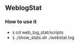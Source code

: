 ## WeblogStat

### How to use it

* `$` cd web_log_stat/scripts
* `$` ./show_stats.sh ./webstat.log
